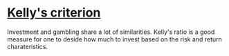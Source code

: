 # [Kelly's criterion](https://en.wikipedia.org/wiki/Kelly_criterion)

Investment and gambling share a lot of similarities. Kelly's ratio is a good measure
for one to deside how much to invest based on the risk and return charateristics. 

